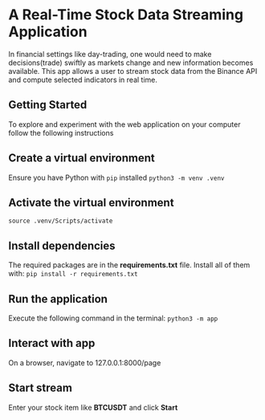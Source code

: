 # A Real-Time Stock Data Streaming Application
In financial settings like day-trading, one would need to make decisions(trade) swiftly
as markets change and new information becomes available. This app allows 
a user to stream stock data from the Binance API and compute selected
indicators in real time.

## Getting Started
To explore and experiment with the web application on your computer follow
the following instructions

## Create a virtual environment
Ensure you have Python with `pip` installed
`python3 -m venv .venv`

## Activate the virtual environment
`source .venv/Scripts/activate`

## Install dependencies
The required packages are in the **requirements.txt** file.
Install all of them with:
`pip install -r requirements.txt`

## Run the application
Execute the following command in the terminal:
`python3 -m app`

## Interact with app
On a browser, navigate to 127.0.0.1:8000/page

## Start stream
Enter your stock item like **BTCUSDT** and click **Start**
